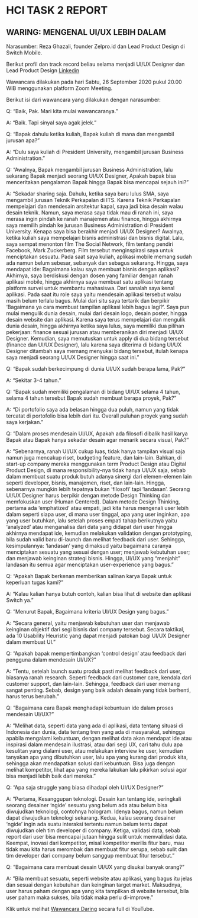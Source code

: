 # HCI TASK 2 REPORT
## WARING: MENGENAL UI/UX LEBIH DALAM


Narasumber: 
Reza Ghazali, founder Zelpro.id dan Lead Product Design di Switch Mobile.

Berikut profil dan track record beliau selama menjadi UI/UX Designer dan Lead Product Design [Linkedin](https://www.linkedin.com/in/reza-ghazali/)

Wawancara dilakukan pada hari Sabtu, 26 September 2020 pukul 20.00 WIB menggunakan platform Zoom Meeting.

Berikut isi dari wawancara yang dilakukan dengan narasumber:

Q: “Baik, Pak. Mari kita mulai wawancaranya.”

A: “Baik. Tapi sinyal saya agak jelek.”


Q: “Bapak dahulu ketika kuliah, Bapak kuliah di mana dan mengambil jurusan apa?”

A: “Dulu saya kuliah di President University, mengambil jurusan Business Administration.”

Q: “Awalnya, Bapak mengambil jurusan Business Administration, lalu sekarang Bapak menjadi seorang UI/UX Designer, Apakah bapak bisa menceritakan pengalaman Bapak hingga Bapak bisa mencapai sejauh ini?”

A: “Sekadar sharing saja. Dahulu, ketika saya baru lulus SMA, saya mengambil jurusan Teknik Perkapalan di ITS. Karena Teknik Perkapalan mempelajari dan mendesain arsitektur kapal, saya jadi bisa desain walau desain teknik. Namun, saya merasa saya tidak mau di ranah ini, saya merasa ingin pindah ke ranah manajemen atau finance, hingga akhirnya saya memilih pindah ke jurusan Business Administration di President University.  Kenapa saya bisa berakhir menjadi UI/UX Designer? Awalnya, ketika kuliah saya mempelajari bisnis administrasi dan bisnis digital. Lalu, saya sempat menonton film The Social Network, film tentang pendiri Facebook, Mark Zuckerberg. Film tersebut menginspirasi saya untuk menciptakan sesuatu. Pada saat saya kuliah, aplikasi mobile memang sudah ada namun belum sebesar, sebanyak dan sebagus sekarang. Hingga, saya mendapat ide: Bagaimana kalau saya membuat bisnis dengan aplikasi? Akhirnya, saya berdiskusi dengan dosen yang familiar dengan ranah aplikasi mobile, hingga akhirnya saya membuat satu aplikasi tentang platform survei untuk membantu mahasiswa. Dari sanalah saya kenal aplikasi. Pada saat itu role saya yaitu mendesain aplikasi tersebut walau masih belum terlalu bagus. Mulai dari situ saya tertarik dan berpikir ‘Bagaimana ya cara membuat tampilan aplikasi lebih bagus lagi?’. Saya pun mulai mengulik dunia desain, mulai dari desain logo, desain poster, hingga desain website dan aplikasi. Karena saya terus mempelajari dan mengulik dunia desain, hingga akhirnya ketika saya lulus, saya memiliki dua pilihan pekerjaan: finance sesuai jurusan atau memberanikan diri menjadi UI/UX Designer. Kemudian, saya memutuskan untuk apply di dua bidang tersebut (finance dan UI/UX Designer), lalu karena saya diterima di bidang UI/UX Designer ditambah saya memang menyukai bidang tersebut, itulah kenapa saya menjadi seorang UI/UX Designer hingga saat ini.”

Q: “Bapak sudah berkecimpung di dunia UI/UX sudah berapa lama, Pak?”

A: “Sekitar 3-4 tahun.”

Q: “Bapak sudah memiliki pengalaman di bidang UI/UX selama 4 tahun, selama 4 tahun tersebut Bapak sudah membuat berapa proyek, Pak?”

A: “Di portofolio saya ada belasan hingga dua puluh, namun yang tidak tercatat di portofolio bisa lebih dari itu. Overall puluhan proyek yang sudah saya kerjakan.”

Q: ”Dalam proses mendesain UI/UX, Apakah ada filosofi dibalik hasil karya Bapak atau Bapak hanya sekadar desain agar menarik secara visual, Pak?”

A: ”Sebenarnya, ranah UI/UX cukup luas, tidak hanya tampilan visual saja namun juga mencakup riset, budgeting feature, dan lain-lain. Bahkan, di start-up company mereka menggunakan term Product Design atau Digital Product Design, di mana responsibility-nya tidak hanya UI/UX saja, sebab dalam membuat suatu produk butuh adanya sinergi dari elemen-elemen lain seperti developer, bisnis, manajemen, riset, dan lain-lain. Hingga, sebenarnya mungkin lebih tepatnya bukan ‘filosofi’ tapi ‘landasan’. Seorang UI/UX Designer harus berpikir dengan metode Design Thinking dan memfokuskan user (Human Centered). Dalam metode Design Thinking, pertama ada ‘emphatized’ atau empati, jadi kita harus mengenali user lebih dalam seperti siapa user, di mana user tinggal, apa yang user inginkan, apa yang user butuhkan, lalu setelah proses empati tahap berikutnya yaitu ‘analyzed’ atau menganalisa dari data yang didapat dari user hingga akhirnya mendapat ide, kemudian melakukan validation dengan prototyping, bila sudah valid baru di-launch dan melihat feedback dari user. Sehingga, kesimpulannya: ‘landasan’ yang dimaksud yaitu bagaimana caranya menciptakan sesuatu yang sesuai dengan user; menjawab kebutuhan user; dan menjawab keinginan strategi bisnis. Hingga, UI/UX yang “menjahit” landasan itu semua agar menciptakan user-experience yang bagus.”

Q: “Apakah Bapak berkenan memberikan salinan karya Bapak untuk keperluan tugas kami?”

A: “Kalau kalian hanya butuh contoh, kalian bisa lihat di website dan aplikasi Switch ya.”

Q: ”Menurut Bapak, Bagaimana kriteria UI/UX Design yang bagus.”

A: ”Secara general, yaitu menjawab kebutuhan user dan menjawab keinginan objektif dari segi bisnis dari company tersebut. Secara taktikal, ada 10 Usability Heuristic yang dapat menjadi patokan bagi UI/UX Designer dalam membuat UI.”

Q: ”Apakah bapak mempertimbangkan ‘control design’ atau feedback dari pengguna dalam mendesain UI/UX?”

A: ”Tentu, setelah launch suatu produk pasti melihat feedback dari user, biasanya ranah research. Seperti feedback dari customer care, kendala dari customer support, dan lain-lain. Sehingga, feedback dari user memang sangat penting. Sebab, design yang baik adalah desain yang tidak berhenti, harus terus berubah.”

Q: ”Bagaimana cara Bapak menghadapi kebuntuan ide dalam proses mendesain UI/UX?”

A: ”Melihat data, seperti data yang ada di aplikasi, data tentang situasi di Indonesia dan dunia, data tentang tren yang ada di masyarakat, sehingga apabila mengalami kebuntuan, dengan melihat data akan mendapat ide atau inspirasi dalam mendesain ilustrasi, atau dari segi UX, cari tahu dulu apa kesulitan yang dialami user, atau melakukan interview ke user,  kemudian tanyakan apa yang dibutuhkan user, lalu apa yang kurang dari produk kita, sehingga akan mendapatkan solusi dari kebuntuan. Bisa juga dengan melihat kompetitor, lihat apa yang mereka lakukan lalu pikirkan solusi agar bisa menjadi lebih baik dari mereka.”

Q: ”Apa saja struggle yang biasa dihadapi oleh UI/UX Designer?”

A: ”Pertama, Kesanggupan teknologi. Desain kan tentang ide, seringkali seorang desainer ‘ngide’ sesuatu yang belum ada atau belum bisa diwujudkan teknologi, contohnya hologram. Idenya bagus, namun belum dapat diwujudkan teknologi sekarang. Kedua, kalau seorang desainer ‘ngide’ ingin ada suatu interaksi tertentu namun belum tentu dapat diwujudkan oleh tim developer di company. Ketiga, validasi data, sebab report dari user bisa mencapai jutaan hingga sulit untuk memvalidasi data. Keempat, inovasi dari kompetitor, misal kompetitor merilis fitur baru, mau tidak mau kita harus merombak dan membuat fitur serupa, sebab sulit dan tim developer dari company belum sanggup membuat fitur tersebut.”

Q: ”Bagaimana cara membuat desain UI/UX yang disukai banyak orang?”

A: ”Bila membuat sesuatu, seperti website atau aplikasi, yang bagus itu jelas dan sesuai dengan kebutuhan dan keinginan target market. Maksudnya, user harus paham dengan apa yang kita tampilkan di website tersebut, bila user paham maka sukses, bila tidak maka perlu di-improve.”

Klik untuk melihat [Wawancara Daring](https://youtu.be/NMrO83hyRm8) secara full di YouTube.